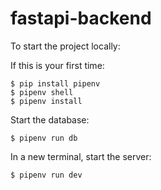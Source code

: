 # fastapi-backend

To start the project locally:

If this is your first time:
```
$ pip install pipenv
$ pipenv shell
$ pipenv install
```

Start the database:
```
$ pipenv run db
```


In a new terminal, start the server:
```
$ pipenv run dev
```